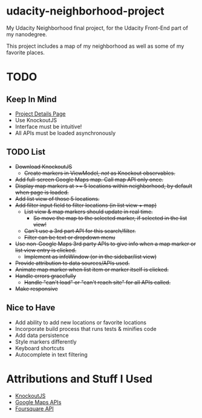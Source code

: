 # udacity-neighborhood-project

My Udacity Neighborhood final project, for the Udacity Front-End part of my
nanodegree.

This project includes a map of my neighborhood as well as some of my favorite
places.

# TODO

## Keep In Mind

* [Project Details Page](https://classroom.udacity.com/nanodegrees/nd004/parts/135b6edc-f1cd-4cd9-b831-1908ede75737/modules/4fd8d440-9428-4de7-93c0-4dca17a36700/lessons/2711658591239847/concepts/26906985370923)
* Use KnockoutJS
* Interface must be intuitive!
* All APIs must be loaded asynchronously

## TODO List

* ~~Download KnockoutJS~~
    * ~~Create markers in ViewModel, _not_ as Knockout observables.~~
* ~~Add full-screen Google Maps map. Call map API only once.~~
* ~~Display map markers at >= 5 locations within neighborhood, by default when
page is loaded.~~
* ~~Add list view of those 5 locations.~~
* ~~Add filter input field to filter locations (in list view + map)~~
    * ~~List view & map markers should update in real time.~~
        * ~~So move the map to the selected marker, if selected in the list view!~~
    * ~~Can't use a 3rd part API for this search/filter.~~
    * ~~Filter can be text or dropdown menu~~
* ~~Use non-Google Maps 3rd party APIs to give info when a map marker or list
view entry is clicked.~~
    * ~~Implement as infoWindow (or in the sidebar/list view)~~
* ~~Provide attribution to data sources/APIs used.~~
* ~~Animate map marker when list item or marker itself is clicked.~~
* ~~Handle errors gracefully~~
    * ~~Handle "can't load" or "can't reach site" for all APIs called.~~
* ~~Make responsive~~

## Nice to Have

* Add ability to add new locations or favorite locations
* Incorporate build process that runs tests & minifies code
* Add data persistence
* Style markers differently
* Keyboard shortcuts
* Autocomplete in text filtering

# Attributions and Stuff I Used

* [KnockoutJS](http://knockoutjs.com/)
* [Google Maps APIs](https://developers.google.com/maps/)
* [Foursquare API](https://developer.foursquare.com)
